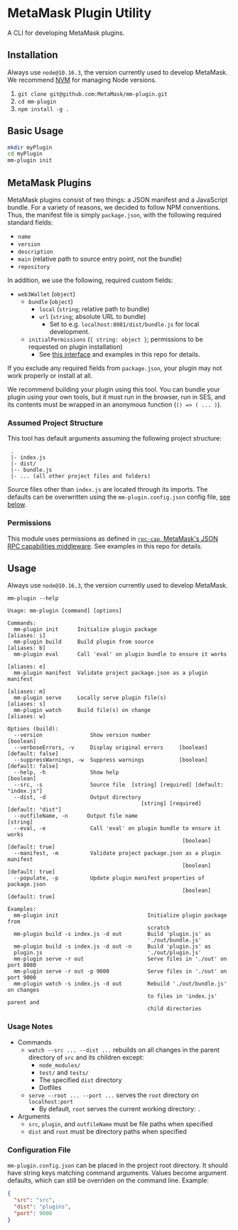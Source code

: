 # MetaMask Plugin Utility

A CLI for developing MetaMask plugins.

## Installation

Always use `node@10.16.3`, the version currently used to develop MetaMask.
We recommend [NVM](https://github.com/nvm-sh/nvm) for managing Node versions.

1. `git clone git@github.com:MetaMask/mm-plugin.git`
2. `cd mm-plugin`
3. `npm install -g .`

## Basic Usage

```bash
mkdir myPlugin
cd myPlugin
mm-plugin init
```

## MetaMask Plugins

MetaMask plugins consist of two things: a JSON manifest and a JavaScript bundle.
For a variety of reasons, we decided to follow NPM conventions. Thus, the manifest file
is simply `package.json`, with the following required standard fields:
- `name`
- `version`
- `description`
- `main` (relative path to source entry point, not the bundle)
- `repository`

In addition, we use the following, required custom fields:
- `web3Wallet` (`object`)
  - `bundle` (`object`)
    - `local` (`string`; relative path to bundle)
    - `url` (`string`; absolute URL to bundle)
      - Set to e.g. `localhost:8081/dist/bundle.js` for local development.
  - `initialPermissions` (`{ string: object }`; permissions to be requested on
  plugin installation)
    - See [this interface](https://github.com/MetaMask/rpc-cap#requestpermissions-irequestedpermissions)
    and examples in this repo for details.

If you exclude any required fields from `package.json`, your plugin may not
work properly or install at all.

We recommend building your plugin using this tool.
You can bundle your plugin using your own tools, but it must run in the browser,
run in SES, and its contents must be wrapped in an anonymous function (`() => ( ... )`).

### Assumed Project Structure

This tool has default arguments assuming the following project structure:
```
 .
 |- index.js
 |- dist/
 |-- bundle.js
 |- ... (all other project files and folders)
```
Source files other than `index.js` are located through its imports.
The defaults can be overwritten using the `mm-plugin.config.json` config file,
[see below](#configuration-file).

### Permissions

This module uses permissions as defined in [`rpc-cap`, MetaMask's JSON RPC
capabilities middleware](https://github.com/MetaMask/rpc-cap).
See examples in this repo for details.

## Usage

Always use `node@10.16.3`, the version currently used to develop MetaMask.

`mm-plugin --help`
```
Usage: mm-plugin [command] [options]

Commands:                                                                                    
  mm-plugin init      Initialize plugin package                     [aliases: i]
  mm-plugin build     Build plugin from source                      [aliases: b]
  mm-plugin eval      Call 'eval' on plugin bundle to ensure it works                        
                                                                    [aliases: e]
  mm-plugin manifest  Validate project package.json as a plugin manifest                     
                                                                    [aliases: m]
  mm-plugin serve     Locally serve plugin file(s)                  [aliases: s]             
  mm-plugin watch     Build file(s) on change                       [aliases: w]

Options (build):
  --version               Show version number                          [boolean]
  --verboseErrors, -v     Display original errors     [boolean] [default: false]
  --suppressWarnings, -w  Suppress warnings           [boolean] [default: false]
  --help, -h              Show help                                    [boolean]
  --src, -s               Source file  [string] [required] [default: "index.js"]
  --dist, -d              Output directory
                                          [string] [required] [default: "dist"]
  --outfileName, -n      Output file name                              [string]
  --eval, -e              Call 'eval' on plugin bundle to ensure it works
                                                       [boolean] [default: true]
  --manifest, -m          Validate project package.json as a plugin manifest
                                                       [boolean] [default: true]
  --populate, -p          Update plugin manifest properties of package.json
                                                       [boolean] [default: true]

Examples:
  mm-plugin init                            Initialize plugin package from
                                            scratch
  mm-plugin build -s index.js -d out        Build 'plugin.js' as
                                            './out/bundle.js'
  mm-plugin build -s index.js -d out -n     Build 'plugin.js' as
  plugin.js                                 './out/plugin.js'
  mm-plugin serve -r out                    Serve files in './out' on port 8080
  mm-plugin serve -r out -p 9000            Serve files in './out' on port 9000
  mm-plugin watch -s index.js -d out        Rebuild './out/bundle.js' on changes
                                            to files in 'index.js' parent and
                                            child directories
```

### Usage Notes

- Commands
  - `watch --src ... --dist ...` rebuilds on all changes in the parent directory
  of `src` and its children except:
    - `node_modules/`
    - `test/` and `tests/`
    - The specified `dist` directory
    - Dotfiles
  - `serve --root ... --port ...` serves the `root` directory on `localhost:port`
    - By default, `root` serves the current working directory: `.`
- Arguments
  - `src`, `plugin`, and `outfileName` must be file paths when specified
  - `dist` and `root` must be directory paths when specified

### Configuration File

`mm-plugin.config.json` can be placed in the project root directory. It should have string keys matching
command arguments. Values become argument defaults, which can still be overriden on the command line.
Example:
```json
{
  "src": "src",
  "dist": "plugins",
  "port": 9000
}
```
